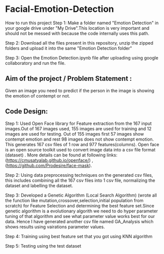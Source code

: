 # Facial-Emotion-Detection
How to run this project
Step 1: Make a folder named "Emotion Detection" in your google drive under "My Drive".This location is very important and should not be messed with because the code internally uses this path.

Step 2: Download all the files present in this repository, unzip the zipped folders and upload it into the same "Emotion Detection folder"

Step 3: Open the Emotion Detection.ipynb file after uploading using google collaboratory and run the file.

## Aim of the project / Problem Statement :
Given an image you need to predict if the person in the image is showing the emotion of contempt or not.

## Code Design:
Step 1: Used Open Face library for Feature extraction from the 167 input images.Out of 167 images used, 155 images are used for training and 12 images are used for testing. Out of 155 images first 57 images show contempt emotion and rest 98 images does not show contempt emotion. This generates 167 csv files of 1 row and 977 features(columns). Open face is an open source toolkit used to convert image data into a csv file format (dataset) . More details can be found at following links: (https://cmusatyalab.github.io/openface/) , (https://github.com/Prodesire/face-mask).

Step 2: Using data preprocessing techniques on the generated csv files, this includes combining all the 167 csv files into 1 csv file, normalizing the dataset and labelling the dataset.

Step 3: Developed a Genetic Algorithm (Local Search Algorithm) (wrote all the function like mutation,crossover,selection,initial population from scratch) for Feature Selection and determining the best feature set.Since genetic algorithm is a evolutionary algorith we need to do hyper parameter tuning of that algorithm and see what parameter value works best for our data. Hence I have generated another csv file named GA_Analysis which shows results using vairations parameter values.

Step 4: Training using best feature set that you got using KNN algorithm

Step 5: Testing using the test dataset
